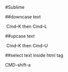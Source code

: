 #Sublime

##downcase text

 Cmd–K then Cmd–L


##upcase text

 Cmd–K then Cmd–U


##select text inside html tag

CMD-shift-a
